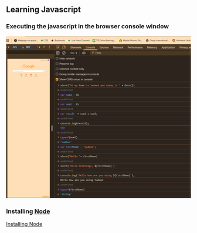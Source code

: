 ## Learning Javascript

### Executing the javascript in the browser console window

![Browser console](/Assets/javascript_in_console.png)

### Installing [Node](https://nodejs.org/en/download)

[Installing Node](https://nodejs.org/dist/v22.17.1/node-v22.17.1-x64.msi)
